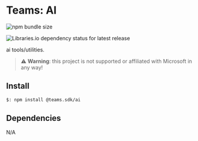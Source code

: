 # Teams: AI

![npm bundle size](https://img.shields.io/bundlephobia/min/%40teams.sdk%2Fai)

![Libraries.io dependency status for latest release](https://img.shields.io/librariesio/release/npm/%40teams.sdk%2Fai)

ai tools/utilities.

> ⚠️ **Warning**: this project is not supported or affiliated with Microsoft in any way!

## Install

```bash
$: npm install @teams.sdk/ai
```

## Dependencies

N/A
